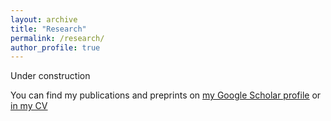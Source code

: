 ```yaml
---
layout: archive
title: "Research"
permalink: /research/
author_profile: true
---
```

Under construction

You can find my publications and preprints on <u><a href="{{author.googlescholar}}">my Google Scholar profile</a></u> or <u><a href = "https://subhayansahu.github.io/cv/"> in my CV </a></u>


